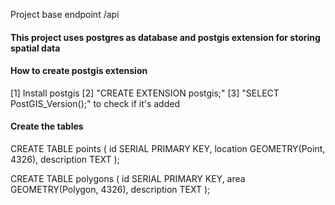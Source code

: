 Project base endpoint /api
#### This project uses postgres as database and postgis extension for storing spatial data

#### How to create postgis extension

[1] Install postgis
[2] "CREATE EXTENSION postgis;"
[3] "SELECT PostGIS_Version();" to check if it's added

#### Create the tables

CREATE TABLE points (
  id SERIAL PRIMARY KEY,
  location GEOMETRY(Point, 4326),
  description TEXT
);

CREATE TABLE polygons (
  id SERIAL PRIMARY KEY,
  area GEOMETRY(Polygon, 4326),
  description TEXT
);